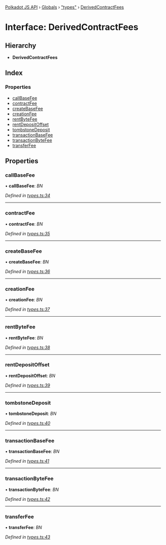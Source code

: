 [Polkadot JS API](../README.md) › [Globals](../globals.md) › ["types"](../modules/_types_.md) › [DerivedContractFees](_types_.derivedcontractfees.md)

# Interface: DerivedContractFees

## Hierarchy

* **DerivedContractFees**

## Index

### Properties

* [callBaseFee](_types_.derivedcontractfees.md#callbasefee)
* [contractFee](_types_.derivedcontractfees.md#contractfee)
* [createBaseFee](_types_.derivedcontractfees.md#createbasefee)
* [creationFee](_types_.derivedcontractfees.md#creationfee)
* [rentByteFee](_types_.derivedcontractfees.md#rentbytefee)
* [rentDepositOffset](_types_.derivedcontractfees.md#rentdepositoffset)
* [tombstoneDeposit](_types_.derivedcontractfees.md#tombstonedeposit)
* [transactionBaseFee](_types_.derivedcontractfees.md#transactionbasefee)
* [transactionByteFee](_types_.derivedcontractfees.md#transactionbytefee)
* [transferFee](_types_.derivedcontractfees.md#transferfee)

## Properties

###  callBaseFee

• **callBaseFee**: *BN*

*Defined in [types.ts:34](https://github.com/polkadot-js/api/blob/5b5d0a3fb8/packages/api-derive/src/types.ts#L34)*

___

###  contractFee

• **contractFee**: *BN*

*Defined in [types.ts:35](https://github.com/polkadot-js/api/blob/5b5d0a3fb8/packages/api-derive/src/types.ts#L35)*

___

###  createBaseFee

• **createBaseFee**: *BN*

*Defined in [types.ts:36](https://github.com/polkadot-js/api/blob/5b5d0a3fb8/packages/api-derive/src/types.ts#L36)*

___

###  creationFee

• **creationFee**: *BN*

*Defined in [types.ts:37](https://github.com/polkadot-js/api/blob/5b5d0a3fb8/packages/api-derive/src/types.ts#L37)*

___

###  rentByteFee

• **rentByteFee**: *BN*

*Defined in [types.ts:38](https://github.com/polkadot-js/api/blob/5b5d0a3fb8/packages/api-derive/src/types.ts#L38)*

___

###  rentDepositOffset

• **rentDepositOffset**: *BN*

*Defined in [types.ts:39](https://github.com/polkadot-js/api/blob/5b5d0a3fb8/packages/api-derive/src/types.ts#L39)*

___

###  tombstoneDeposit

• **tombstoneDeposit**: *BN*

*Defined in [types.ts:40](https://github.com/polkadot-js/api/blob/5b5d0a3fb8/packages/api-derive/src/types.ts#L40)*

___

###  transactionBaseFee

• **transactionBaseFee**: *BN*

*Defined in [types.ts:41](https://github.com/polkadot-js/api/blob/5b5d0a3fb8/packages/api-derive/src/types.ts#L41)*

___

###  transactionByteFee

• **transactionByteFee**: *BN*

*Defined in [types.ts:42](https://github.com/polkadot-js/api/blob/5b5d0a3fb8/packages/api-derive/src/types.ts#L42)*

___

###  transferFee

• **transferFee**: *BN*

*Defined in [types.ts:43](https://github.com/polkadot-js/api/blob/5b5d0a3fb8/packages/api-derive/src/types.ts#L43)*
